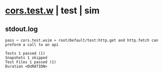 # [cors.test.w](../../../../../../tests/sdk_tests/api/cors.test.w) | test | sim

## stdout.log
```log
pass ─ cors.test.wsim » root/Default/test:http.get and http.fetch can preform a call to an api

Tests 1 passed (1)
Snapshots 1 skipped
Test Files 1 passed (1)
Duration <DURATION>
```


